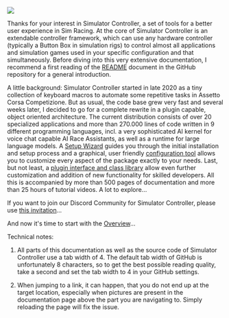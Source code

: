 ![](https://github.com/SeriousOldMan/Simulator-Controller/blob/main/Docs/Images/Logo.JPG)

Thanks for your interest in Simulator Controller, a set of tools for a better user experience in Sim Racing. At the core of Simulator Controller is an extendable controller framework, which can use any hardware controller (typically a Button Box in simulation rigs) to control almost all applications and simulation games used in your specific configuration and that simultaneously. Before diving into this very extensive documentation, I recommend a first reading of the [README](https://github.com/SeriousOldMan/Simulator-Controller/blob/main/README.md) document in the GitHub repository for a general introduction.

A little background: Simulator Controller started in late 2020 as a tiny collection of keyboard macros to automate some repetitive tasks in Assetto Corsa Competizione. But as usual, the code base grew very fast and several weeks later, I decided to go for a complete rewrite in a plugin capable, object oriented architecture. The current distribution consists of over 20 specialized applications and more than 270.000 lines of code written in 9 different programming languages, incl. a very sophisticated AI kernel for voice chat capable AI Race Assistants, as well as a runtime for large language models. A [Setup Wizard](https://github.com/SeriousOldMan/Simulator-Controller/wiki/Installation-&-Configuration#running-the-setup-tool) guides you through the initial installation and setup process and a graphical, user friendly [configuration tool](https://github.com/SeriousOldMan/Simulator-Controller/wiki/Installation-&-Configuration#running-the-configuration-tool) allows you to customize every aspect of the package exactly to your needs. Last, but not least, a [plugin interface and class library](https://github.com/SeriousOldMan/Simulator-Controller/wiki/Development-Overview-&-Concepts) allow even further customization and addition of new functionality for skilled developers. All this is accompanied by more than 500 pages of documentation and more than 25 hours of tutorial videos. A lot to explore...

If you want to join our Discord Community for Simulator Controller, please use [this invitation](https://discord.gg/5N8JrNr48H)...

And now it's time to start with the [Overview](https://github.com/SeriousOldMan/Simulator-Controller/wiki/Overview)...

Technical notes:

1. All parts of this documentation as well as the source code of Simulator Controller use a tab width of 4. The default tab width of GitHub is unfortunately 8 characters, so to get the best possible reading quality, take a second and set the tab width to 4 in your GitHub settings.

2. When jumping to a link, it can happen, that you do not end up at the target location, especially when pictures are present in the documentation page above the part you are navigating to. Simply reloading the page will fix the issue.